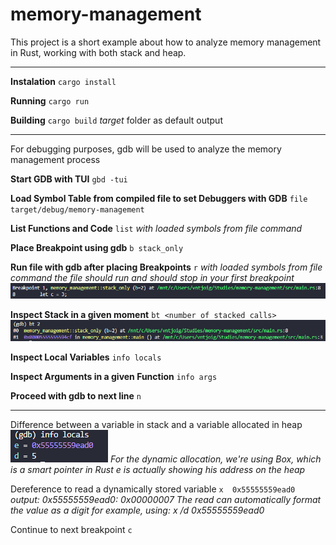 # memory-management

This project is a short example about how to analyze memory management in Rust, working with both stack and heap.

****
**Instalation**
``cargo install``

**Running**
``cargo run``

**Building**
``cargo build``
*target* folder as default output
****
For debugging purposes, gdb will be used to analyze the memory management process

**Start GDB with TUI**
``gbd -tui``

**Load Symbol Table from compiled file to set Debuggers with GDB**
``file target/debug/memory-management``

**List Functions and Code**
``list``
*with loaded symbols from file command*

**Place Breakpoint using gdb**
``b stack_only``

**Run file with gdb after placing Breakpoints**
``r``
*with loaded symbols from file command*
*the file should run and should stop in your first breakpoint*
![Code ran and stopped at first breakpoint](./debug-snapshots/debugger.png)

**Inspect Stack in a given moment**
``bt <number of stacked calls>``
![Inspecting Stack](./debug-snapshots/stack.png)

**Inspect Local Variables**
``info locals``

**Inspect Arguments in a given Function**
``info args``

**Proceed with gdb to next line**
``n``

****
Difference between a variable in stack and a variable allocated in heap
![Difference between a variable in stack and a variable allocated in heap](./debug-snapshots/heapxstack-variables.png)
*For the dynamic allocation, we're using Box, which is a smart pointer in Rust*
*e is actually showing his address on the heap*

Dereference to read a dynamically stored variable
``x  0x55555559ead0``
*output: 0x55555559ead0: 0x00000007*
*The read can automatically format the value as a digit for example, using: x /d 0x55555559ead0*

Continue to next breakpoint
``c``